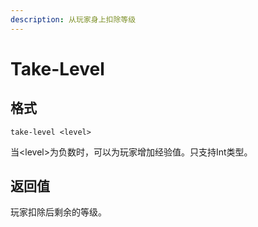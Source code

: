 ```yaml
---
description: 从玩家身上扣除等级
---
```


# Take-Level

## 格式

```
take-level <level>
```

当\<level>为负数时，可以为玩家增加经验值。只支持Int类型。

## 返回值

玩家扣除后剩余的等级。
